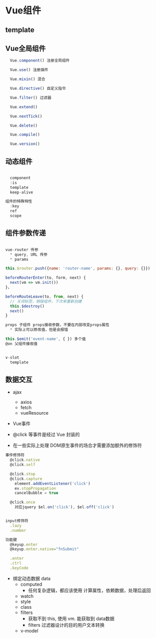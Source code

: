 # Vue组件


## template


## Vue全局组件

```jsx
  Vue.component() 注册全局组件

  Vue.use() 注册插件

  Vue.mixin() 混合

  Vue.directive() 自定义指令

  Vue.filter() 过滤器

  Vue.extend()

  Vue.nextTick()

  Vue.delete()

  Vue.compile()

  Vue.version()

```


## 动态组件

```jsx

  component
  :is
  template
  keep-alive

组件的特殊特性
  :key
  ref
  scope

```


## 组件参数传递

```jsx

vue-router 传参
  * query, URL 传参
  * params

this.$router.push({name: 'router-name', params: {}, query: {}})

beforeRouterEnter(to, form, next) {
  next(vm => vm.init())
}，

beforeRouteLeave(to, from, next) {
  // 关闭标签，销毁组件，下次来重新创建
  this.$destroy()
  next()
}

props 子组件 props接收参数，不要在内部改变props属性
  * 实际上可以修改值，但是会报错

this.$emit('event-name', { }) 多个值
@on 父组件接收值


v-slot
  template
```


## 数据交互
* ajax
  * axios
  * fetch
  * vueResource

* Vue事件
* @click 等事件是经过 Vue 封装的
* 在一些实际上处理 DOM原生事件的场合才需要添加额外的修饰符

```jsx
事件修饰符
  @click.native
  @click.self

  @click.stop
  @click.capture
    element.addEventListener('click')
    ev.stopPropagation
    cancelBubble = true

  @click.once
    对应jquery $el.on('click'), $el.off('click')


input修饰符
  .lazy
  .number

功能键
  @keyup.enter
  @keyup.enter.native="fnSubmit"

  .enter
  .ctrl
  .keyCode
```

* 绑定动态数据 data
  * computed
    * 任何复杂逻辑，都应该使用 计算属性，依赖数据，处理后返回
  * watch
  * style
  * class
  * filters
    * 获取不到 this, 使用 vm. 能获取到 data数据
    * filters 过滤器设计的目的用户文本转换
  * v-model

